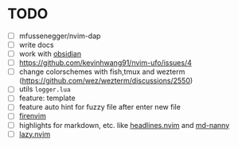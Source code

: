 # TODO
- [ ] mfussenegger/nvim-dap
- [ ] write docs
- [ ] work with [obsidian](https://github.com/epwalsh/obsidian.nvim)
- [ ] <https://github.com/kevinhwang91/nvim-ufo/issues/4>
- [ ] change colorschemes with fish,tmux and wezterm (https://github.com/wez/wezterm/discussions/2550)
- [ ] utils `logger.lua`
- [ ] feature: template
- [ ] feature auto hint for fuzzy file after enter new file
- [ ] [firenvim](https://github.com/glacambre/firenvim)
- [ ] highlights for markdown, etc. like [headlines.nvim](https://github.com/lukas-reineke/headlines.nvim) and [md-nanny](https://github.com/nvim-zh/md-nanny)
- [ ] [lazy.nvim](https://github.com/folke/lazy.nvim)
